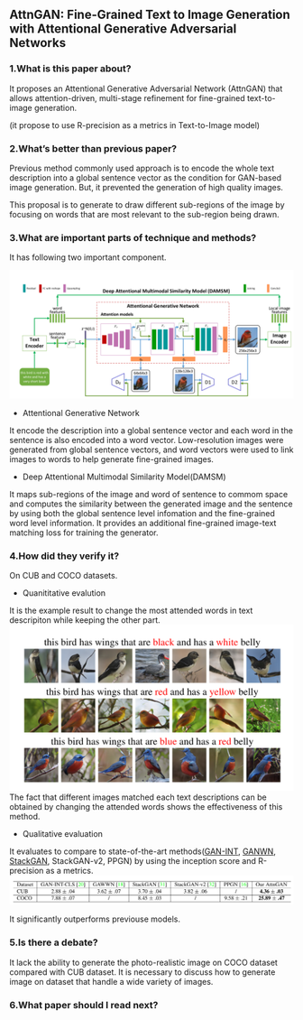 ## AttnGAN: Fine-Grained Text to Image Generation with Attentional Generative Adversarial Networks

### 1.What is this paper about?

It proposes an Attentional Generative Adversarial Network (AttnGAN) that allows attention-driven, multi-stage refinement for fine-grained text-to-image generation.

(it propose to use R-precision as a metrics in Text-to-Image model)

### 2.What’s better than previous paper?

Previous method commonly used approach is to encode the whole text description into a global sentence vector as the condition for GAN-based image generation. But, it prevented the generation of high quality images.

This proposal is to generate to draw different sub-regions of the image by focusing on words that are most relevant to the sub-region being drawn.

### 3.What are important parts of technique and methods?

It has following two important component.

![model](../../../img/AttenGAN_model.jpg) 

- Attentional Generative Network

It encode the description into a global sentence vector and each word in the sentence is also encoded into a word vector.
Low-resolution images were generated from global sentence vectors, and word vectors were used to link images to words to help generate fine-grained images.

- Deep Attentional Multimodal Similarity Model(DAMSM)

It maps sub-regions of the image and word of sentence to commom space and computes the similarity between the generated image and the sentence by using both the global sentence level infomation and the fine-grained word level information.
It provides an additional fine-grained image-text matching loss for training the generator.


### 4.How did they verify it?

On CUB and COCO datasets. 

- Quanititative evalution

It is the example result to change the most attended words in text descripiton while keeping the other part.
![result](../../../img/AttenGAN_result1.jpg) 
The fact that different images matched each text descriptions can be obtained by changing the attended words shows the effectiveness of this method.


- Qualitative evaluation

It evaluates to compare to state-of-the-art methods([GAN-INT](/GAN-INT.md), [GANWN](/GANWN.md), [StackGAN](/StackGAN.md), StackGAN-v2, PPGN) by using the inception score and R-precision as a metrics.
![result](../../../img/AttenGAN_result2.jpg)

It significantly outperforms previouse models.

### 5.Is there a debate?

It lack the ability to generate the photo-realistic image on COCO dataset compared with CUB dataset.
It is necessary to discuss how to generate image on dataset that handle a wide variety of images.

### 6.What paper should I read next?



